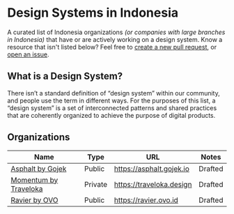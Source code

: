 # Design Systems in Indonesia

A curated list of Indonesia organizations _(or companies with large branches in Indonesia)_ that have or are actively working on a design system. Know a resource that isn't listed below? Feel free to [create a new pull request](https://github.com/daengdoang/design-systems-in-indonesia/compare), or [open an issue](https://github.com/viljamis/design-systems-in-indonesia/issues/new).

## What is a Design System?

There isn’t a standard definition of “design system” within our community, and people use the term in different ways. For the purposes of this list, a “design system” is a set of interconnected patterns and shared practices that are coherently organized to achieve the purpose of digital products.

## Organizations

| Name | Type | URL | Notes
| --- | --- | --- | --- |
| [Asphalt by Gojek](https://asphalt.gojek.io) | Public | https://asphalt.gojek.io | Drafted |
| [Momentum by Traveloka](https://traveloka.design) | Private | https://traveloka.design | Drafted |
| [Ravier by OVO](https://ravier.ovo.id) | Public | https://ravier.ovo.id | Drafted |


